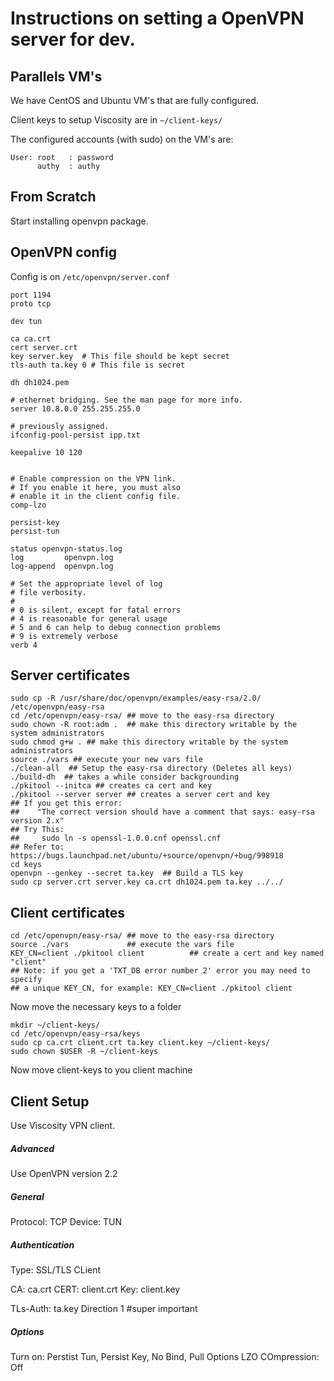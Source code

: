 # Instructions on setting a OpenVPN server for dev.

## Parallels VM's

We have CentOS and Ubuntu VM's that are fully configured.

Client keys to setup Viscosity are in `~/client-keys/`

The configured accounts (with sudo) on the VM's are:

    User: root   : password
          authy  : authy
      
      
## From Scratch

Start installing openvpn package.

## OpenVPN config

Config is on `/etc/openvpn/server.conf`

    port 1194
    proto tcp

    dev tun

    ca ca.crt
    cert server.crt
    key server.key  # This file should be kept secret
    tls-auth ta.key 0 # This file is secret

    dh dh1024.pem

    # ethernet bridging. See the man page for more info.
    server 10.8.0.0 255.255.255.0

    # previously assigned.
    ifconfig-pool-persist ipp.txt

    keepalive 10 120


    # Enable compression on the VPN link.
    # If you enable it here, you must also
    # enable it in the client config file.
    comp-lzo

    persist-key
    persist-tun

    status openvpn-status.log
    log         openvpn.log
    log-append  openvpn.log

    # Set the appropriate level of log
    # file verbosity.
    #
    # 0 is silent, except for fatal errors
    # 4 is reasonable for general usage
    # 5 and 6 can help to debug connection problems
    # 9 is extremely verbose
    verb 4



## Server certificates

    sudo cp -R /usr/share/doc/openvpn/examples/easy-rsa/2.0/ /etc/openvpn/easy-rsa
    cd /etc/openvpn/easy-rsa/ ## move to the easy-rsa directory
    sudo chown -R root:adm .  ## make this directory writable by the system administrators
    sudo chmod g+w . ## make this directory writable by the system administrators
    source ./vars ## execute your new vars file
    ./clean-all  ## Setup the easy-rsa directory (Deletes all keys)
    ./build-dh  ## takes a while consider backgrounding
    ./pkitool --initca ## creates ca cert and key
    ./pkitool --server server ## creates a server cert and key
    ## If you get this error: 
    ##    "The correct version should have a comment that says: easy-rsa version 2.x"
    ## Try This:
    ##     sudo ln -s openssl-1.0.0.cnf openssl.cnf
    ## Refer to: https://bugs.launchpad.net/ubuntu/+source/openvpn/+bug/998918
    cd keys
    openvpn --genkey --secret ta.key  ## Build a TLS key
    sudo cp server.crt server.key ca.crt dh1024.pem ta.key ../../


## Client certificates


    cd /etc/openvpn/easy-rsa/ ## move to the easy-rsa directory
    source ./vars             ## execute the vars file
    KEY_CN=client ./pkitool client          ## create a cert and key named "client"
    ## Note: if you get a 'TXT_DB error number 2' error you may need to specify
    ## a unique KEY_CN, for example: KEY_CN=client ./pkitool client

Now move the necessary keys to a folder

    mkdir ~/client-keys/
    cd /etc/openvpn/easy-rsa/keys
    sudo cp ca.crt client.crt ta.key client.key ~/client-keys/
    sudo chown $USER -R ~/client-keys

Now move client-keys to you client machine


## Client Setup

Use Viscosity VPN client. 

##### Advanced

Use OpenVPN version 2.2

##### General

Protocol: TCP
Device: TUN

##### Authentication

Type: SSL/TLS CLient

CA: ca.crt
CERT: client.crt
Key: client.key

TLs-Auth: ta.key
Direction 1  #super important

##### Options

Turn on: Perstist Tun, Persist Key, No Bind, Pull Options
LZO COmpression: Off


